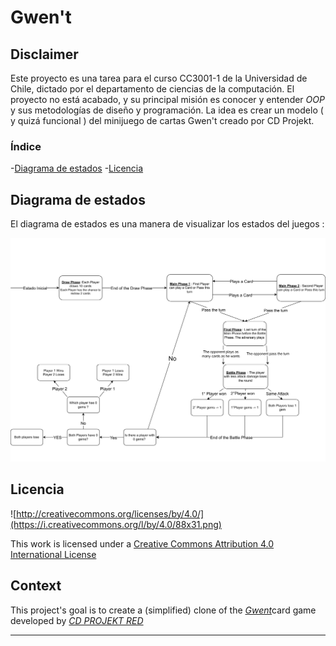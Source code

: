 # Gwen't

## Disclaimer 
Este proyecto es una tarea para el curso CC3001-1 de la Universidad de Chile, dictado por el departamento de ciencias de la computación. El proyecto no está acabado, y su principal misión es conocer y entender *OOP* y sus metodologías de diseño y programación. La idea es crear un modelo ( y quizá funcional ) del minijuego de cartas Gwen't creado por CD Projekt.

### Índice
-[Diagrama de estados](#diagrama-de-estados)
-[Licencia](#licencia)


## Diagrama de estados

El diagrama de estados es una manera de visualizar los estados del juegos :

![Diagrama de estados](docs/diagama-estados.png)

## Licencia
![http://creativecommons.org/licenses/by/4.0/](https://i.creativecommons.org/l/by/4.0/88x31.png)

This work is licensed under a
[Creative Commons Attribution 4.0 International License](http://creativecommons.org/licenses/by/4.0/)

Context
-------

This project's goal is to create a (simplified) clone of the
[_Gwent_](https://www.playgwent.com/en)card game developed by [_CD PROJEKT RED_](https://cdprojektred.com/en/)

---


